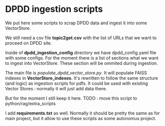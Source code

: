 # DPDD ingestion scripts

We put here some scripts to scrap DPDD data and ingest it into some VectorStore.

We still need a csv file **topic2get.csv** with the list of URLs that we want to proceed on DPDD site.

Inside of **dpdd_ingestion_config** directory we have dpdd_config.yaml file with some configs. For the moment there is a list of sections what we want to ingest into VectorStore. These section will be ommited during ingestion.

The main file is _populate_dpdd_vector_store.py_. It will populate FAISS indexes in **VectorStore_indexes**.
It's rewritten to follow the same structure (and logic) as ingestion scripts for pdfs.
It could be used with existing Vector Stores : normally it will just add data there.

But for the moment I still keep it here.
TODO : move this script to python/rag/extra_scripts

I add **requirements.txt** as well. Normally it should be pretty the same as for main project, but it allow to use these scripts as some autonomus project.
